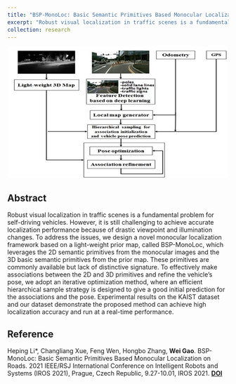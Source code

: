 ```yaml
---
title: "BSP-MonoLoc: Basic Semantic Primitives Based Monocular Localization on Roads"
excerpt: "Robust visual localization in traffic scenes is a fundamental problem for self-driving vehicles. However, it is still challenging to achieve accurate localization performance because of drastic viewpoint and illumination changes. To address the issues, we design a novel monocular localization framework based on a [**Read More**]<br/><img src='/images/research/2021 BSP-MonoLoc.PNG' width='500'>"
collection: research
---
```


<div align='center'>
  <img src="/images/research/2021 BSP-MonoLoc.PNG" width="500">  
</div>

## Abstract

Robust visual localization in traffic scenes is a fundamental problem for self-driving vehicles. However, it is still challenging to achieve accurate localization performance because of drastic viewpoint and illumination changes. To address the issues, we design a novel monocular localization framework based on a light-weight prior map, called BSP-MonoLoc, which leverages the 2D semantic primitives from the monocular images and the 3D basic semantic primitives from the prior map. These primitives are commonly available but lack of distinctive signature. To effectively make associations between the 2D and 3D primitives and refine the vehicle’s pose, we adopt an iterative optimization method, where an efficient hierarchical sample strategy is designed to give a good initial prediction for the associations and the pose. Experimental results on the KAIST dataset and our dataset demonstrate the proposed method can achieve high localization accuracy and run at a real-time performance.

## Reference

Heping Li*, Changliang Xue, Feng Wen, Hongbo Zhang, **Wei Gao**. BSP-MonoLoc: Basic Semantic Primitives Based Monocular Localization on Roads. 2021 IEEE/RSJ International Conference on Intelligent Robots and Systems (IROS 2021),  Prague, Czech Republic, 9.27-10.01, IROS 2021. [**DOI**](https://doi.org/10.1109/IROS51168.2021.9636321)